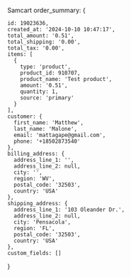 Samcart order_summary: {

    id: 19023636,
    created_at: '2024-10-10 10:47:17',
    total_amount: '0.51',
    total_shipping: '0.00',
    total_tax: '0.00',
    items: [
      {
        type: 'product',
        product_id: 910707,
        product_name: 'Test product',
        amount: '0.51',
        quantity: 1,
        source: 'primary'
      }
    ],
    customer: {
      first_name: 'Matthew',
      last_name: 'Malone',
      email: 'mattagape@gmail.com',
      phone: '+18502873540'
    },
    billing_address: {
      address_line_1: '',
      address_line_2: null,
      city: '',
      region: 'WV',
      postal_code: '32503',
      country: 'USA'
    },
    shipping_address: {
      address_line_1: '103 Oleander Dr.',
      address_line_2: null,
      city: 'Pensacola',
      region: 'FL',
      postal_code: '32503',
      country: 'USA'
    },
    custom_fields: []

}
